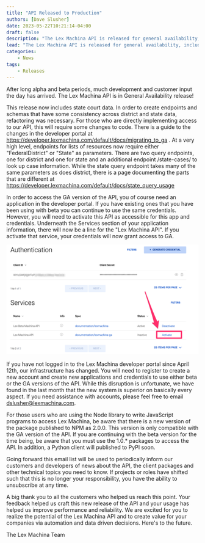 ```yaml
---
title: "API Released to Production"
authors: [Dave Slusher]
date: 2023-05-22T10:21:14-04:00
draft: false
description: "The Lex Machina API is released for general availability, including state court data"
lead: "The Lex Machina API is released for general availability, including state court data"
categories:
    - News
tags: 
    - Releases
---
```


After long alpha and beta periods, much development and customer input the day has arrived. The Lex Machina API is in General Availability release!

This release now includes state court data. In order to create endpoints and schemas that have some consistency across district and state data, refactoring was necessary. For those who are directly implementing access to our API, this will require some changes to code. There is a guide to the changes in the developer portal at https://developer.lexmachina.com/default/docs/migrating_to_ga . At a very high level, endpoints for lists of resources now require either "FederalDistrict" or "State" as parameters. There are two query endpoints, one for district and one for state and an additional endpoint /state-cases/ to look up case information. While the state query endpoint takes many of the same parameters as does district, there is a page documenting the parts that are different at https://developer.lexmachina.com/default/docs/state_query_usage

In order to access the GA version of the API, you of course need an application in the developer portal. If you have existing ones that you have been using with beta you can continue to use the same credentials. However, you will need to activate this API as accessible for this app and credentials. Underneath the Services section of your application information, there will now be a line for the "Lex Machina API". If you activate that service, your credentials will now grant access to GA.

![You must activate the GA API for your credentials if you have not already done it ](images/activate-ga-api.png)

If you have not logged in to the Lex Machina developer portal since April 12th, our infrastructure has changed. You will need to register to create a new account and create new applications and credentials to use either beta or the GA versions of the API. While this disruption is unfortunate, we have found in the last month that the new system is superior on basically every aspect. If you need assistance with accounts, please feel free to email dslusher@lexmachina.com.

For those users who are using the Node library to write JavaScript programs to access Lex Machina, be aware that there is a new version of the package published to NPM as 2.0.0. This version is only compatible with the GA version of the API. If you are continuing with the beta version for the time being, be aware that you must use the 1.0.* packages to access the API. In addition, a Python client will published to PyPI soon.

Going forward this email list will be used to periodically inform our customers and developers of news about the API, the client packages and other technical topics you need to know. If projects or roles have shifted such that this is no longer your responsibility, you have the ability to unsubscribe at any time.

A big thank you to all the customers who helped us reach this point. Your feedback helped us craft this new release of the API and your usage has helped us improve performance and reliability. We are excited for you to realize the potential of the Lex Machina API and to create value for your companies via automation and data driven decisions. Here's to the future.

The Lex Machina Team